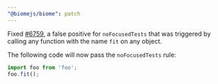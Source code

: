 ```yaml
---
"@biomejs/biome": patch
---
```


Fixed [#6759](https://github.com/biomejs/biome/issues/6759), a false positive for `noFocusedTests` that was triggered by calling any function with the name `fit` on any object.

The following code will now pass the `noFocusedTests` rule:
```js
import foo from 'foo';
foo.fit();
```
